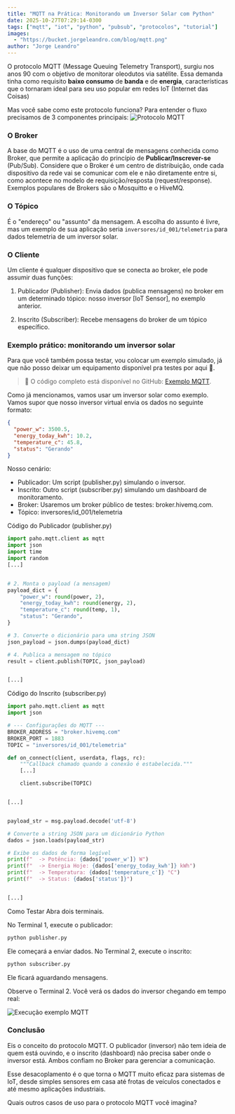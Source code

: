 ```yaml
---
title: "MQTT na Prática: Monitorando um Inversor Solar com Python"
date: 2025-10-27T07:29:14-0300
tags: ["mqtt", "iot", "python", "pubsub", "protocolos", "tutorial"]
images:
  - "https://bucket.jorgeleandro.com/blog/mqtt.png"
author: "Jorge Leandro"
---
```


O protocolo MQTT (Message Queuing Telemetry Transport), surgiu nos anos 90 com o objetivo de monitorar oleodutos via satélite. Essa demanda tinha como requisito **baixo consumo** de **banda** e de **energia**, características que o tornaram ideal para seu uso popular em redes IoT (Internet das Coisas)

Mas você sabe como este protocolo funciona? Para entender o fluxo precisamos de 3 componentes principais:
![Protocolo MQTT](https://bucket.jorgeleandro.com/blog/mqtt.png)

### O Broker

A base do MQTT é o uso de uma central de mensagens conhecida como Broker, que permite a aplicação do princípio de **Publicar/Inscrever-se** (Pub/Sub). Considere que o Broker é um centro de distribuição, onde cada dispositivo da rede vai se comunicar com ele e não diretamente entre si, como acontece no modelo de requisição/resposta (request/response). Exemplos populares de Brokers são o Mosquitto e o HiveMQ.

### O Tópico

É o "endereço" ou "assunto" da mensagem. A escolha do assunto é livre, mas um exemplo de sua aplicação seria `inversores/id_001/telemetria` para dados telemetria de um inversor solar.

### O Cliente

Um cliente é qualquer dispositivo que se conecta ao broker, ele pode assumir duas funções:

1. Publicador (Publisher): Envia dados (publica mensagens) no broker em um determinado tópico: nosso inversor [IoT Sensor], no exemplo anterior.

2. Inscrito (Subscriber): Recebe mensagens do broker de um tópico específico.

### Exemplo prático: monitorando um inversor solar

Para que você também possa testar, vou colocar um exemplo simulado, já que não posso deixar um equipamento disponível pra testes por aqui 😬.

> 💾 O código completo está disponível no GitHub: [Exemplo MQTT](https://github.com/jorge-leandro/mqtt-example).

Como já mencionamos, vamos usar um inversor solar como exemplo. Vamos supor que nosso inversor virtual envia os dados no seguinte formato:

```json
{
  "power_w": 3500.5,
  "energy_today_kwh": 10.2,
  "temperature_c": 45.8,
  "status": "Gerando"
}
```

Nosso cenário:

- Publicador: Um script (publisher.py) simulando o inversor.
- Inscrito: Outro script (subscriber.py) simulando um dashboard de monitoramento.
- Broker: Usaremos um broker público de testes: broker.hivemq.com.
- Tópico: inversores/id_001/telemetria

Código do Publicador (publisher.py)

```python
import paho.mqtt.client as mqtt
import json
import time
import random
[...]


# 2. Monta o payload (a mensagem)
payload_dict = {
    "power_w": round(power, 2),
    "energy_today_kwh": round(energy, 2),
    "temperature_c": round(temp, 1),
    "status": "Gerando",
}

# 3. Converte o dicionário para uma string JSON
json_payload = json.dumps(payload_dict)

# 4. Publica a mensagem no tópico
result = client.publish(TOPIC, json_payload)


[...]
```

Código do Inscrito (subscriber.py)

```python
import paho.mqtt.client as mqtt
import json

# --- Configurações do MQTT ---
BROKER_ADDRESS = "broker.hivemq.com"
BROKER_PORT = 1883
TOPIC = "inversores/id_001/telemetria"

def on_connect(client, userdata, flags, rc):
    """Callback chamado quando a conexão é estabelecida."""
    [...]

    client.subscribe(TOPIC)


[...]


payload_str = msg.payload.decode('utf-8')

# Converte a string JSON para um dicionário Python
dados = json.loads(payload_str)

# Exibe os dados de forma legível
print(f"  -> Potência: {dados['power_w']} W")
print(f"  -> Energia Hoje: {dados['energy_today_kwh']} kWh")
print(f"  -> Temperatura: {dados['temperature_c']} °C")
print(f"  -> Status: {dados['status']}")


[...]
```

Como Testar
Abra dois terminais.

No Terminal 1, execute o publicador:

```python
python publisher.py
```

Ele começará a enviar dados.
No Terminal 2, execute o inscrito:

```python
python subscriber.py
```

Ele ficará aguardando mensagens.

Observe o Terminal 2. Você verá os dados do inversor chegando em tempo real:

![Execução exemplo MQTT](https://bucket.jorgeleandro.com/blog/mqtt-exec.gif)

### Conclusão

Eis o conceito do protocolo MQTT. O publicador (inversor) não tem ideia de quem está ouvindo, e o inscrito (dashboard) não precisa saber onde o inversor está. Ambos confiam no Broker para gerenciar a comunicação.

Esse desacoplamento é o que torna o MQTT muito eficaz para sistemas de IoT, desde simples sensores em casa até frotas de veículos conectados e até mesmo aplicações industriais.

Quais outros casos de uso para o protocolo MQTT você imagina?
